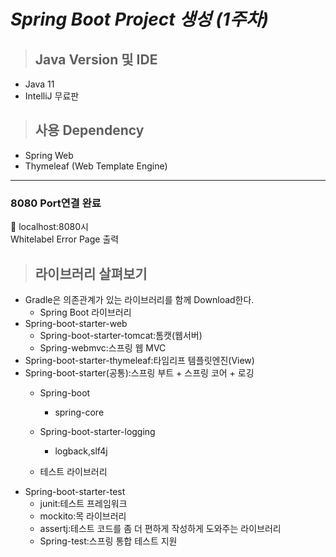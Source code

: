 # _Spring Boot Project 생성 (1주차)_
>## **Java Version 및 IDE**
* Java 11
* IntelliJ 무료판
>## **사용 Dependency**
* Spring Web
* Thymeleaf (Web Template Engine)
___
### 8080 Port연결 완료
📌 localhost:8080시  
Whitelabel Error Page 출력
>## 라이브러리 살펴보기
* Gradle은 의존관계가 있는 라이브러리를 함께 Download한다.
    * Spring Boot 라이브러리
* Spring-boot-starter-web
    * Spring-boot-starter-tomcat:톰캣(웹서버)
    * Spring-webmvc:스프링 웹 MVC
* Spring-boot-starter-thymeleaf:타임리프 템플릿엔진(View)
* Spring-boot-starter(공통):스프링 부트 + 스프링 코어 + 로깅
    * Spring-boot
        * spring-core
    * Spring-boot-starter-logging
        * logback,slf4j
    
    * 테스트 라이브러리
* Spring-boot-starter-test
    * junit:테스트 프레임워크
    * mockito:목 라이브러리
    * assertj:테스트 코드를 좀 더 편하게 작성하게 도와주는 라이브러리
    * Spring-test:스프링 통합 테스트 지원
